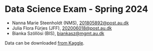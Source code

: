 # Data Science Exam - Spring 2024

- Nanna Marie Steenholdt (NMS), 201805892@post.au.dk
- Julia Flora Fürjes (JFF), 202006018@post.au.dk
- Bianka Szöllösi (BIS), biankasz@mgmt.au.dk

Data can be downloaded [from Kaggle]([url](https://www.kaggle.com/datasets/osmi/mental-health-in-tech-survey/data)). 

